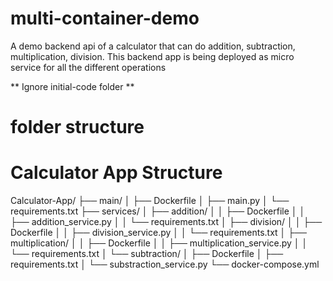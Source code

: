 # multi-container-demo
A demo backend api  of a calculator that can do addition, subtraction, multiplication, division. 
This backend app is being deployed as micro service for all the different operations

** Ignore initial-code folder **

# folder structure

# Calculator App Structure

Calculator-App/
├── main/
│   ├── Dockerfile
│   ├── main.py
│   └── requirements.txt
├── services/
│   ├── addition/
│   │   ├── Dockerfile
│   │   ├── addition_service.py
│   │   └── requirements.txt
│   ├── division/
│   │   ├── Dockerfile
│   │   ├── division_service.py
│   │   └── requirements.txt
│   ├── multiplication/
│   │   ├── Dockerfile
│   │   ├── multiplication_service.py
│   │   └── requirements.txt
│   └── subtraction/
│       ├── Dockerfile
│       ├── requirements.txt
│       └── substraction_service.py
└── docker-compose.yml

